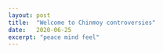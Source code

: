 ```yaml
---
layout: post
title:  "Welcome to Chinmoy controversies"
date:   2020-06-25
excerpt: "peace mind feel"
---
```

